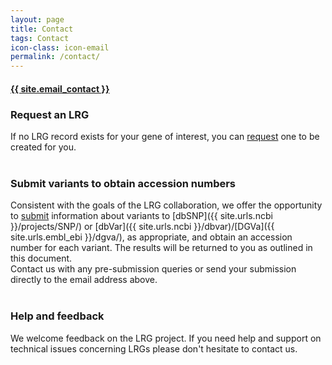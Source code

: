```yaml
---
layout: page
title: Contact
tags: Contact
icon-class: icon-email
permalink: /contact/
---
```


<div class="page_info">
  <a href="mailto:{{ site.email_contact }}">
    <h4 class="info_highlighted clearfix">
      <div class="left icon-send close-icon-5"></div>
      <div class="left">{{ site.email_contact }}</div>
    </h4>
  </a>
</div>

<h3 class="icon-request" id="request-a-lrg">Request an LRG</h3>

If no LRG record exists for your gene of interest, you can [request](/lrg-request) one to be created for you.  
<br />  

<h3 class="icon-submit" id="submit-variants">Submit variants to obtain accession numbers</h3>

Consistent with the goals of the LRG collaboration, we offer the opportunity to [submit](/submit-variants) information about variants to [dbSNP]({{ site.urls.ncbi }}/projects/SNP/) or [dbVar]({{ site.urls.ncbi }}/dbvar)/[DGVa]({{ site.urls.embl_ebi }}/dgva/), as appropriate, and obtain an accession number for each variant. The results will be returned to you as outlined in this document.  
Contact us with any pre-submission queries or send your submission directly to the email address above.  
<br />  

### Help and feedback

We welcome feedback on the LRG project.  If you need help and support on technical issues concerning LRGs please don't hesitate to contact us.

